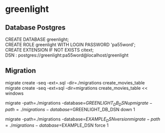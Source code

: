 # greenlight

## Database Postgres
CREATE DATABASE greenlight;  
CREATE ROLE greenlight WITH LOGIN PASSWORD 'pa55word';  
CREATE EXTENSION IF NOT EXISTS citext;  
DSN : postgres://greenlight:pa55word@localhost/greenlight  

## Migration  
migrate create -seq -ext=.sql -dir=./migrations create_movies_table  
migrate create -seq -ext=sql -dir=migrations create_movies_table << windows

migrate -path=./migrations -database=$GREENLIGHT_DB_DSN up  
migrate -path=./migrations -database=$GREENLIGHT_DB_DSN down 1

migrate -path=./migrations -database=$EXAMPLE_DSN version  
migrate -path=./migrations -database=$EXAMPLE_DSN force 1